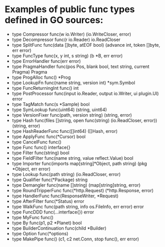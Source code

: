 # Examples of public func types defined in GO sources:
- type Compressor func(w io.Writer) (io.WriteCloser, error)
- type Decompressor func(r io.Reader) io.ReadCloser
- type SplitFunc func(data []byte, atEOF bool) (advance int, token []byte, err error)
- type FuncType func(x, y int, s string) (b *B, err error)
- type ErrorHandler func(err error)
- type PragmaHandler func(pos Pos, blank bool, text string, current Pragma) Pragma
- type ProgAlloc func() *Prog
- type LookupFn func(name string, version int) *sym.Symbol
- type FuncReturningInt func() int
- type PostProcessor func(input io.Reader, output io.Writer, ui plugin.UI) error
- type TagMatch func(s *Sample) bool
- type SymLookup func(uint64) (string, uint64)
- type VersionFixer func(path, version string) (string, error)
- type Hash func(files []string, open func(string) (io.ReadCloser, error)) (string, error)
- type HashReaderFunc func([]int64) ([]Hash, error)
- type ApplyFunc func(*Cursor) bool
- type CancelFunc func()
- type Func func() interface{}
- type Filter func(string) bool
- type FieldFilter func(name string, value reflect.Value) bool
- type Importer func(imports map[string]*Object, path string) (pkg *Object, err error)
- type Lookup func(path string) (io.ReadCloser, error)
- type Qualifier func(*Package) string
- type Demangler func(name []string) (map[string]string, error)
- type RoundTripperFunc func(*http.Request) (*http.Response, error)
- type HandlerFunc func(ResponseWriter, *Request)
- type AfterFilter func(*Status) error
- type WalkFunc func(path string, info os.FileInfo, err error) error
- type FuncDDD func(...interface{}) error
- type MyFunc func()
- type By func(p1, p2 *Planet) bool
- type BuilderContinuation func(child *Builder)
- type Option func(*options)
- type MakePipe func() (c1, c2 net.Conn, stop func(), err error)
